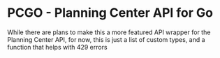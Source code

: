 # PCGO - Planning Center API for Go

While there are plans to make this a more featured API wrapper for the Planning Center API,
for now, this is just a list of custom types, and a function that helps with 429 errors
